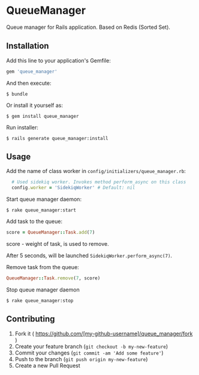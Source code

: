 # QueueManager

Queue manager for Rails application. Based on Redis (Sorted Set).

## Installation

Add this line to your application's Gemfile:

```ruby
gem 'queue_manager'
```

And then execute:

    $ bundle

Or install it yourself as:

    $ gem install queue_manager

Run installer:

    $ rails generate queue_manager:install

## Usage

Add the name of class worker in `config/initializers/queue_manager.rb`:

```ruby
  # Used sidekiq worker. Invokes method perform_async on this class
  config.worker = 'SidekiqWorker' # Default: nil
```

Start queue manager daemon:

    $ rake queue_manager:start

Add task to the queue:

```ruby
score = QueueManager::Task.add(7)
```

score - weight of task, is used to remove.

After 5 seconds, will be launched `SidekiqWorker.perform_async(7)`.

Remove task from the queue:

```ruby
QueueManager::Task.remove(7, score)
```

Stop queue manager daemon

    $ rake queue_manager:stop


## Contributing

1. Fork it ( https://github.com/[my-github-username]/queue_manager/fork )
2. Create your feature branch (`git checkout -b my-new-feature`)
3. Commit your changes (`git commit -am 'Add some feature'`)
4. Push to the branch (`git push origin my-new-feature`)
5. Create a new Pull Request
